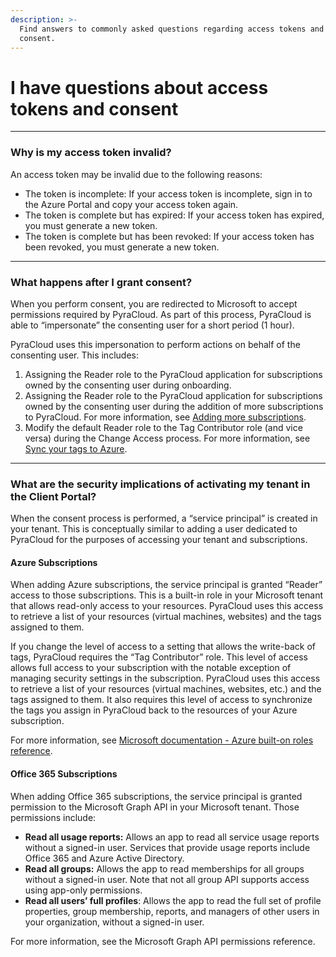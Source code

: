 ```yaml
---
description: >-
  Find answers to commonly asked questions regarding access tokens and granting
  consent.
---
```


# I have questions about access tokens and consent

***

### Why is my access token invalid? <a href="#why-is-my-access-token-invalid" id="why-is-my-access-token-invalid"></a>

An access token may be invalid due to the following reasons:

* The token is incomplete: If your access token is incomplete, sign in to the Azure Portal and copy your access token again.&#x20;
* The token is complete but has expired: If your access token has expired, you must generate a new token.
* The token is complete but has been revoked: If your access token has been revoked, you must generate a new token.

***

### What happens after I grant consent? <a href="#what-happens-when-i-perform-consent" id="what-happens-when-i-perform-consent"></a>

When you perform consent, you are redirected to Microsoft to accept permissions required by PyraCloud. As part of this process, PyraCloud is able to “impersonate” the consenting user for a short period (1 hour).

PyraCloud uses this impersonation to perform actions on behalf of the consenting user. This includes:

1. Assigning the Reader role to the PyraCloud application for subscriptions owned by the consenting user during onboarding.&#x20;
2. Assigning the Reader role to the PyraCloud application for subscriptions owned by the consenting user during the addition of more subscriptions to PyraCloud. For more information, see [Adding more subscriptions](../../cloud-account-onboarding/azure-onboarding/activate-an-azure-ea-or-mpsa-account.md#add-more-azure-subscriptions).
3. Modify the default Reader role to the Tag Contributor role (and vice versa) during the Change Access process. For more information, see [Sync your tags to Azure](../../cloud-account-onboarding/azure-onboarding/activate-an-azure-ea-or-mpsa-account.md#syncing-your-tags-to-azure).

***

### What are the security implications of activating my tenant in the Client Portal? <a href="#what-are-the-security-implications-of-activating-my-tenant-in-pyracloud" id="what-are-the-security-implications-of-activating-my-tenant-in-pyracloud"></a>

When the consent process is performed, a “service principal” is created in your tenant. This is conceptually similar to adding a user dedicated to PyraCloud for the purposes of accessing your tenant and subscriptions.

#### **Azure Subscriptions**

When adding Azure subscriptions, the service principal is granted “Reader” access to those subscriptions. This is a built-in role in your Microsoft tenant that allows read-only access to your resources. PyraCloud uses this access to retrieve a list of your resources (virtual machines, websites) and the tags assigned to them.

If you change the level of access to a setting that allows the write-back of tags, PyraCloud requires the “Tag Contributor” role. This level of access allows full access to your subscription with the notable exception of managing security settings in the subscription. PyraCloud uses this access to retrieve a list of your resources (virtual machines, websites, etc.) and the tags assigned to them. It also requires this level of access to synchronize the tags you assign in PyraCloud back to the resources of your Azure subscription.

For more information, see [Microsoft documentation - Azure built-on roles reference](https://learn.microsoft.com/en-us/azure/role-based-access-control/built-in-roles).

#### **Office 365 Subscriptions**

When adding Office 365 subscriptions, the service principal is granted permission to the Microsoft Graph API in your Microsoft tenant. Those permissions include:

* **Read all usage reports:** Allows an app to read all service usage reports without a signed-in user. Services that provide usage reports include Office 365 and Azure Active Directory.
* **Read all groups:** Allows the app to read memberships for all groups without a signed-in user. Note that not all group API supports access using app-only permissions.
* **Read all users’ full profiles**: Allows the app to read the full set of profile properties, group membership, reports, and managers of other users in your organization, without a signed-in user.

For more information, see the Microsoft Graph API permissions reference.

